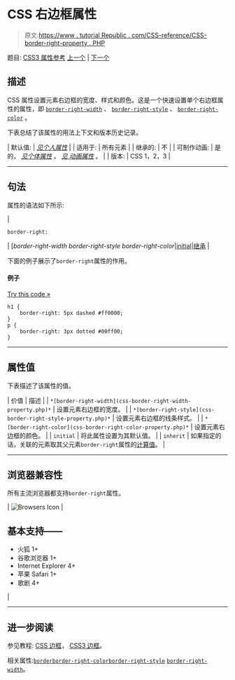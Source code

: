 # CSS 右边框属性

> 原文:[https://www . tutorial Republic . com/CSS-reference/CSS-border-right-property . PHP](https://www.tutorialrepublic.com/css-reference/css-border-right-property.php)

题目: [CSS3 属性参考](css3-properties.php) [上一个](css3-border-radius-property.php) | [下一个](css-border-right-color-property.php)

## 描述

CSS 属性设置元素右边框的宽度、样式和颜色。这是一个快速设置单个右边框属性的属性，即 [`border-right-width`](css-border-right-width-property.php) 、 [`border-right-style`](css-border-right-style-property.php) 、 [`border-right-color`](css-border-right-color-property.php) 。

下表总结了该属性的用法上下文和版本历史记录。

| 默认值: | *[见个人属性](#property-values)* |
| 适用于: | 所有元素 |
| 继承的: | 不 |
| 可制作动画: | 是的， *[见个体属性](#property-values)* 。 [*见* *动画属性*](css-animatable-properties.php) 。 |
| 版本: | CSS 1，2，3 |

* * *

## 句法

属性的语法如下所示:

| 

```
border-right: 
```

 | [*border-right-width border-right-style border-right-color*&#124;[initial](../definitions.php#initial)&#124;[继承](../definitions.php#inherit) |

下面的例子展示了`border-right`属性的作用。

#### 例子

[Try this code »](../codelab.php?topic=css&file=border-right-property "Try this code using online Editor")

```
h1 {
    border-right: 5px dashed #ff0000;
}
p {
    border-right: 3px dotted #00ff00;
}
```

* * *

## 属性值

下表描述了该属性的值。

| 价值 | 描述 |
| `*[border-right-width](css-border-right-width-property.php)*` | 设置元素右边框的宽度。 |
| `*[border-right-style](css-border-right-style-property.php)*` | 设置元素右边框的线条样式。 |
| `*[border-right-color](css-border-right-color-property.php)*` | 设置元素右边框的颜色。 |
| `initial` | 将此属性设置为其默认值。 |
| `inherit` | 如果指定的话，关联的元素取其父元素`border-right`属性的[计算值](../definitions.php#computed-value)。 |

* * *

## 浏览器兼容性

所有主流浏览器都支持`border-right`属性。

| ![Browsers Icon](../Images/e9331123c77668c1832e541c2fca1002.png) | 

## 基本支持——

*   火狐 1+
*   谷歌浏览器 1+
*   Internet Explorer 4+
*   苹果 Safari 1+
*   歌剧 4+

 |

* * *

## 进一步阅读

参见教程: [CSS 边框](../css-tutorial/css-border.php)， [CSS3 边框](../css-tutorial/css3-border.php)。

相关属性:[`border`](css-border-property.php)[`border-right-color`](css-border-right-color-property.php)[`border-right-style`](css-border-right-style-property.php)
[`border-right-width`](css-border-right-width-property.php)。